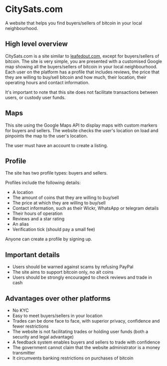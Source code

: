 # CitySats.com
A website that helps you find buyers/sellers of bitcoin in your local neighbourhood. 

## High level overview
CitySats.com is a site similar to [leafedout.com](https://leafedout.com/), except for buyers/sellers of bitcoin. The site is very simple, you are presented with a customised Google map showing all the buyers/sellers of bitcoin in your local neighbourhood. Each user on the platform has a profile that includes reviews, the price that they are willing to buy/sell bitcoin and how much, their location, their operating hours and contact information. 

It's important to note that this site does not facilitate transactions between users, or custody user funds. 

## Maps 
This site using the Google Maps API to display maps with custom markers for buyers and sellers. The website checks the user's location on load and pinpoints the map to the user's location.

The user must have an account to create a listing. 

## Profile 
The site has two profile types: buyers and sellers.

Profiles include the following details: 
* A location
* The amount of coins that they are willing to buy/sell
* The price at which they are willing to buy/sell
* Contact information, such as their Wickr, WhatsApp or telegram details
* Their hours of operation 
* Reviews and a star rating
* An alias 
* Verification tick (should pay a small fee)

Anyone can create a profile by signing up. 

## Important details  
* Users should be warned against scams by refusing PayPal
* The site aims to support bitcoin only, no alt coins 
* Users should be strongly encouraged to check reviews and trade in cash

## Advantages over other platforms
* No KYC
* Easy to meet buyers/sellers in your location
* Trades can be done face to face, with superior privacy, confidence and fewer restrictions 
* The website is not facilitating trades or holding user funds (both a security and legal advantage)
* A feedback system enables buyers and sellers to trade with confidence
* The government cannot claim that the website administrator is a money transmitter
* It circumvents banking restrictions on purchases of bitcoin
